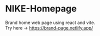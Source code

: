 # NIKE-Homepage
Brand home web page using react and vite. <br>
Try here -> https://brand-page.netlify.app/

